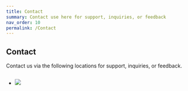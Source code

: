 ```yaml
---
title: Contact
summary: Contact use here for support, inquiries, or feedback
nav_order: 10
permalink: /Contact
---
```


<h2>Contact</h2>
<p>Contact us via the following locations for support, inquiries, or feedback.</p>

<div style="display: flex; flex-direction: row; justify-content: space-between; align-items: flex-start;">
<ul>
    <li><a href="https://discord.gg/Yxj2t8ZbvX"><img src="https://discord-live-members-count-badge.vercel.app/api/discord-total?guildId=1325177662435627109&label=Discord"></a></li>
</ul>
</div>


